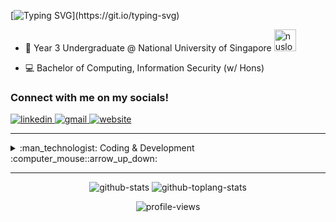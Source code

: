 <!-- [![Typing SVG](https://readme-typing-svg.herokuapp.com?duration=3000&multiline=true&height=70&lines=hello!+I+am+Nicholas.;welcome+to+my+github+profile!)](https://git.io/typing-svg) -->
[![Typing SVG](https://readme-typing-svg.herokuapp.com?width=700&height=55&lines=hello!+I+am+Nicholas%2C+welcome+to++my+github+profile!)](https://git.io/typing-svg)
- :notebook_with_decorative_cover: Year 3 Undergraduate @ National University of Singapore <img src="images/nuslogo.png" alt="nuslogo" height="35" width="auto" margin-top="50px" />

- :computer: Bachelor of Computing, Information Security (w/ Hons)

<!-- - :vertical_traffic_light: Owner and developer of <a href="https://t.me/SGtrafficbot" title="SGtrafficbot" target="_blank">SGtrafficbot</a> on telegram -->

<!-- - :mag_right: Currently looking for internship opportunities! -->

<section>
  <h3>Connect with me on my socials!</h3>
  <p>
    <a href="https://www.linkedin.com/in/chungnicholas" title="LinkedIn" target="_blank">
      <img src="https://img.shields.io/badge/LinkedIn-0077B5?style=for-the-badge&logo=linkedin&logoColor=white" alt="linkedin" />
    </a>
    <a href="mailto:hello-web@chungnicholas.com" title="gmail" target="_blank">
<!--       &nbsp -->
      <img src="https://img.shields.io/badge/Gmail-D14836?style=for-the-badge&logo=gmail&logoColor=white" alt="gmail"/>
<!--       <img src="https://img.shields.io/badge/Microsoft_Outlook-0078D4?style=for-the-badge&logo=microsoft-outlook&logoColor=white" alt="outlook"/> -->
    </a>
    <a href="https://chungnicholas.com" title="Website" target="_blank">
<!--       &nbsp -->
      <img src="https://img.shields.io/badge/website-000000?style=for-the-badge&logo=About.me&logoColor=white" alt="website"/>
    </a>
  </p>
</section>

<hr>

<details><!-- open> -->
<summary>:man_technologist: Coding & Development :computer_mouse::arrow_up_down:</summary>
<br>

  <div>
    <h4>Programming Languages</h4>
    <img src="https://img.shields.io/badge/C-00599C?style=for-the-badge&logo=c&logoColor=white" />
    <img src="https://img.shields.io/badge/C%2B%2B-00599C?style=for-the-badge&logo=c%2B%2B&logoColor=white" />
    <img src="https://img.shields.io/badge/Java-ED8B00?style=for-the-badge&logo=java&logoColor=white" />
    <img src="https://img.shields.io/badge/Python-FFD43B?style=for-the-badge&logo=python&logoColor=darkgreen" />
    <img src="https://img.shields.io/badge/JavaScript-323330?style=for-the-badge&logo=javascript&logoColor=F7DF1E" />
    <img src="https://img.shields.io/badge/TypeScript-007ACC?style=for-the-badge&logo=typescript&logoColor=white" />
    <img src="https://img.shields.io/badge/PostgreSQL-316192?style=for-the-badge&logo=postgresql&logoColor=white" />
    <img src="https://img.shields.io/badge/HTML5-E34F26?style=for-the-badge&logo=html5&logoColor=white" />
    <img src="https://img.shields.io/badge/CSS3-1572B6?style=for-the-badge&logo=css3&logoColor=white" />
  </div>
  <div>
    <h4>Technologies</h4>
    <img src="https://img.shields.io/badge/React-20232A?style=for-the-badge&logo=react&logoColor=61DAFB" />
    <img src="https://img.shields.io/badge/React_Native-20232A?style=for-the-badge&logo=react&logoColor=61DAFB" />
    <img src="https://img.shields.io/badge/Redux-593D88?style=for-the-badge&logo=redux&logoColor=white" />
    <img src="https://img.shields.io/badge/Node.js-339933?style=for-the-badge&logo=nodedotjs&logoColor=white" />
    <img src="https://img.shields.io/badge/Next-black?style=for-the-badge&logo=next.js&logoColor=white" />
    <img src="https://img.shields.io/badge/Express.js-000000?style=for-the-badge&logo=express&logoColor=white" />
    <img src="https://img.shields.io/badge/Expo-1B1F23?style=for-the-badge&logo=expo&logoColor=white" />
    <img src="https://img.shields.io/badge/Bootstrap-563D7C?style=for-the-badge&logo=bootstrap&logoColor=white" />
    <img src="https://img.shields.io/badge/jQuery-0769AD?style=for-the-badge&logo=jquery&logoColor=white" />
    <img src="https://img.shields.io/badge/Heroku-430098?style=for-the-badge&logo=heroku&logoColor=white" />
    <img src="https://img.shields.io/badge/Supabase-181818?style=for-the-badge&logo=supabase&logoColor=white" />
  </div>
  <div>
    <h4>Tools</h4>
    <img src="https://img.shields.io/badge/GitHub-100000?style=for-the-badge&logo=github&logoColor=white" />
    <img src="https://img.shields.io/badge/GIT-E44C30?style=for-the-badge&logo=git&logoColor=white" />
    <img src="https://img.shields.io/badge/Sourcetree-0052CC?style=for-the-badge&logo=Sourcetree&logoColor=white" />
    <img src="https://img.shields.io/badge/Visual_Studio_Code-0078D4?style=for-the-badge&logo=visual%20studio%20code&logoColor=white" />
    <img src="https://img.shields.io/badge/IntelliJ_IDEA-000000.svg?style=for-the-badge&logo=intellij-idea&logoColor=white" />
    <img src="https://img.shields.io/badge/VIM-%2311AB00.svg?&style=for-the-badge&logo=vim&logoColor=white" />
    <img src="https://img.shields.io/badge/replit-667881?style=for-the-badge&logo=replit&logoColor=white" />
    <img src="https://img.shields.io/badge/Vercel-000000?style=for-the-badge&logo=vercel&logoColor=white" />
  </div>
</details>

<hr>

<section>
  <div>
    <p align="center">
      <img src="https://github-readme-stats.vercel.app/api?username=chungnicholas&show_icons=true&count_private=true&theme=github_dark" alt="github-stats" />
      <img src="https://github-readme-stats.vercel.app/api/top-langs/?username=chungnicholas&layout=compact&count_private=true&theme=github_dark" alt="github-toplang-stats" />
   </p>
<!--       <img src="https://github-readme-stats.vercel.app/api?username=NicholasChungJunJie&show_icons=true&count_private=true&theme=github_dark" alt="github-stats" />
      <img src="https://github-readme-stats.vercel.app/api/top-langs/?username=NicholasChungJunJie&layout=compact&count_private=true&theme=github_dark" alt="github-toplang-stats" /> -->
  </div>
  <div>
    <p align="center">
      <img src="https://gpvc.arturio.dev/chungnicholas" alt="profile-views" />
    </p>
  </div>
</section>

<!-- - 👋 Hi, I’m @NicholasChungJunJie
- 👀 I’m interested in ...
- 🌱 I’m currently learning ...
- 💞️ I’m looking to collaborate on ...
- 📫 How to reach me ... -->

<!---
NicholasChungJunJie/NicholasChungJunJie is a ✨ special ✨ repository because its `README.md` (this file) appears on your GitHub profile.
You can click the Preview link to take a look at your changes.
--->
